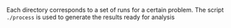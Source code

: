 Each directory corresponds to a set of runs for a certain problem.
The script `./process` is used to generate the results ready for analysis
